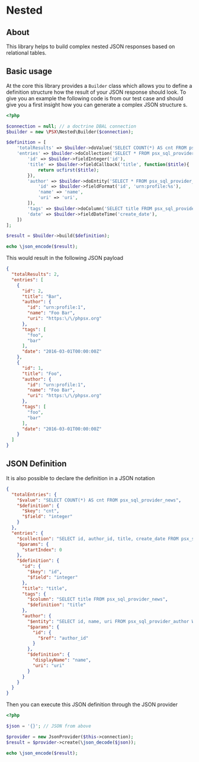 
# Nested

## About

This library helps to build complex nested JSON responses based on relational tables.

## Basic usage

At the core this library provides a `Builder` class which allows you to define a definition structure how the result
of your JSON response should look. To give you an example the following code is from our test case and should give you
a first insight how you can generate a complex JSON structure s.

```php
<?php

$connection = null; // a doctrine DBAL connection
$builder = new \PSX\Nested\Builder($connection);

$definition = [
    'totalResults' => $builder->doValue('SELECT COUNT(*) AS cnt FROM psx_sql_provider_news', [], $builder->fieldInteger('cnt')),
    'entries' => $builder->doCollection('SELECT * FROM psx_sql_provider_news ORDER BY id DESC', [], [
        'id' => $builder->fieldInteger('id'),
        'title' => $builder->fieldCallback('title', function($title){
            return ucfirst($title);
        }),
        'author' => $builder->doEntity('SELECT * FROM psx_sql_provider_author WHERE id = ?', [new Reference('author_id')], [
            'id' => $builder->fieldFormat('id', 'urn:profile:%s'),
            'name' => 'name',
            'uri' => 'uri',
        ]),
        'tags' => $builder->doColumn('SELECT title FROM psx_sql_provider_news', [], 'title'),
        'date' => $builder->fieldDateTime('create_date'),
    ])
];

$result = $builder->build($definition);

echo \json_encode($result);

```

This would result in the following JSON payload 

```json
{
  "totalResults": 2,
  "entries": [
    {
      "id": 2,
      "title": "Bar",
      "author": {
        "id": "urn:profile:1",
        "name": "Foo Bar",
        "uri": "https:\/\/phpsx.org"
      },
      "tags": [
        "foo",
        "bar"
      ],
      "date": "2016-03-01T00:00:00Z"
    },
    {
      "id": 1,
      "title": "Foo",
      "author": {
        "id": "urn:profile:1",
        "name": "Foo Bar",
        "uri": "https:\/\/phpsx.org"
      },
      "tags": [
        "foo",
        "bar"
      ],
      "date": "2016-03-01T00:00:00Z"
    }
  ]
}
```

## JSON Definition

It is also possible to declare the definition in a JSON notation

```json
{
  "totalEntries": {
    "$value": "SELECT COUNT(*) AS cnt FROM psx_sql_provider_news",
    "$definition": {
      "$key": "cnt",
      "$field": "integer"
    }
  },
  "entries": {
    "$collection": "SELECT id, author_id, title, create_date FROM psx_sql_provider_news ORDER BY id ASC LIMIT :startIndex, 8",
    "$params": {
      "startIndex": 0
    },
    "$definition": {
      "id": {
        "$key": "id",
        "$field": "integer"
      },
      "title": "title",
      "tags": {
        "$column": "SELECT title FROM psx_sql_provider_news",
        "$definition": "title"
      },
      "author": {
        "$entity": "SELECT id, name, uri FROM psx_sql_provider_author WHERE id = :id",
        "$params": {
          "id": {
            "$ref": "author_id"
          }
        },
        "$definition": {
          "displayName": "name",
          "uri": "uri"
        }
      }
    }
  }
}
```

Then you can execute this JSON definition through the JSON provider

```php
<?php

$json = '{}'; // JSON from above

$provider = new JsonProvider($this->connection);
$result = $provider->create(\json_decode($json));

echo \json_encode($result);

```
